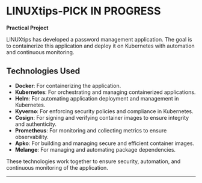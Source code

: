 # LINUXtips-PICK  IN PROGRESS

**Practical Project**

LINUXtips has developed a password management application. The goal is to containerize this application and deploy it on Kubernetes with automation and continuous monitoring.

## Technologies Used

- **Docker**: For containerizing the application.
- **Kubernetes**: For orchestrating and managing containerized applications.
- **Helm**: For automating application deployment and management in Kubernetes.
- **Kyverno**: For enforcing security policies and compliance in Kubernetes.
- **Cosign**: For signing and verifying container images to ensure integrity and authenticity.
- **Prometheus**: For monitoring and collecting metrics to ensure observability.
- **Apko**: For building and managing secure and efficient container images.
- **Melange**: For managing and automating package dependencies.

These technologies work together to ensure security, automation, and continuous monitoring of the application.


--------------------------------------------------------------------------------------------------------------------------------------------------
